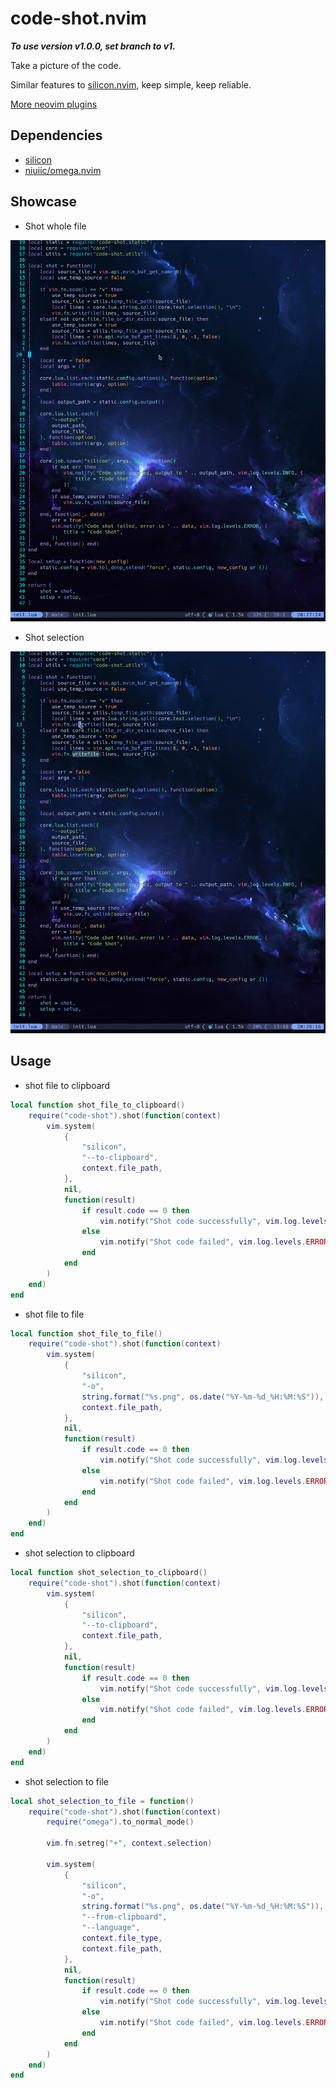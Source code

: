 # code-shot.nvim

**_To use version v1.0.0, set branch to v1._**

Take a picture of the code.

Similar features to [silicon.nvim](https://github.com/krivahtoo/silicon.nvim), keep simple, keep reliable.

[More neovim plugins](https://github.com/niuiic/awesome-neovim-plugins)

## Dependencies

- [silicon](https://github.com/Aloxaf/silicon)
- [niuiic/omega.nvim](https://github.com/niuiic/omega.nvim)

## Showcase

- Shot whole file

<img src="https://github.com/niuiic/assets/blob/main/code-shot.nvim/shot-whole.gif" />

- Shot selection

<img src="https://github.com/niuiic/assets/blob/main/code-shot.nvim/shot-range.gif" />

## Usage

- shot file to clipboard

```lua
local function shot_file_to_clipboard()
	require("code-shot").shot(function(context)
		vim.system(
			{
				"silicon",
				"--to-clipboard",
				context.file_path,
			},
			nil,
			function(result)
				if result.code == 0 then
					vim.notify("Shot code successfully", vim.log.levels.INFO)
				else
					vim.notify("Shot code failed", vim.log.levels.ERROR)
				end
			end
		)
	end)
end
```

- shot file to file

```lua
local function shot_file_to_file()
	require("code-shot").shot(function(context)
		vim.system(
			{
				"silicon",
				"-o",
				string.format("%s.png", os.date("%Y-%m-%d_%H:%M:%S")),
				context.file_path,
			},
			nil,
			function(result)
				if result.code == 0 then
					vim.notify("Shot code successfully", vim.log.levels.INFO)
				else
					vim.notify("Shot code failed", vim.log.levels.ERROR)
				end
			end
		)
	end)
end

```

- shot selection to clipboard

```lua
local function shot_selection_to_clipboard()
	require("code-shot").shot(function(context)
		vim.system(
			{
				"silicon",
				"--to-clipboard",
				context.file_path,
			},
			nil,
			function(result)
				if result.code == 0 then
					vim.notify("Shot code successfully", vim.log.levels.INFO)
				else
					vim.notify("Shot code failed", vim.log.levels.ERROR)
				end
			end
		)
	end)
end
```

- shot selection to file

```lua
local shot_selection_to_file = function()
	require("code-shot").shot(function(context)
		require("omega").to_normal_mode()

		vim.fn.setreg("+", context.selection)

		vim.system(
			{
				"silicon",
				"-o",
				string.format("%s.png", os.date("%Y-%m-%d_%H:%M:%S")),
				"--from-clipboard",
				"--language",
				context.file_type,
				context.file_path,
			},
			nil,
			function(result)
				if result.code == 0 then
					vim.notify("Shot code successfully", vim.log.levels.INFO)
				else
					vim.notify("Shot code failed", vim.log.levels.ERROR)
				end
			end
		)
	end)
end
```
